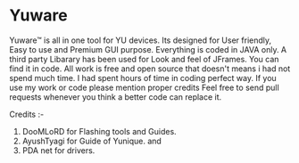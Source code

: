 # Yuware
Yuware™ is all in one tool for YU devices. Its designed for User friendly, Easy to use and Premium GUI purpose.
Everything is coded in JAVA only.
A third party Libarary has been used for Look and feel of JFrames. You can find it in code.
All work is free and open source that doesn't means i had not spend much time. I had spent hours of time in coding perfect way. If you use my work or code please mention proper credits
Feel free to send pull requests whenever you think a better code can replace it.

Credits :-
1) DooMLoRD for Flashing tools and Guides.
2) AyushTyagi for Guide of Yunique. and
3) PDA net for drivers. 

